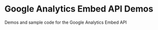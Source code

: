 Google Analytics Embed API Demos
================================

Demos and sample code for the Google Analytics Embed API
